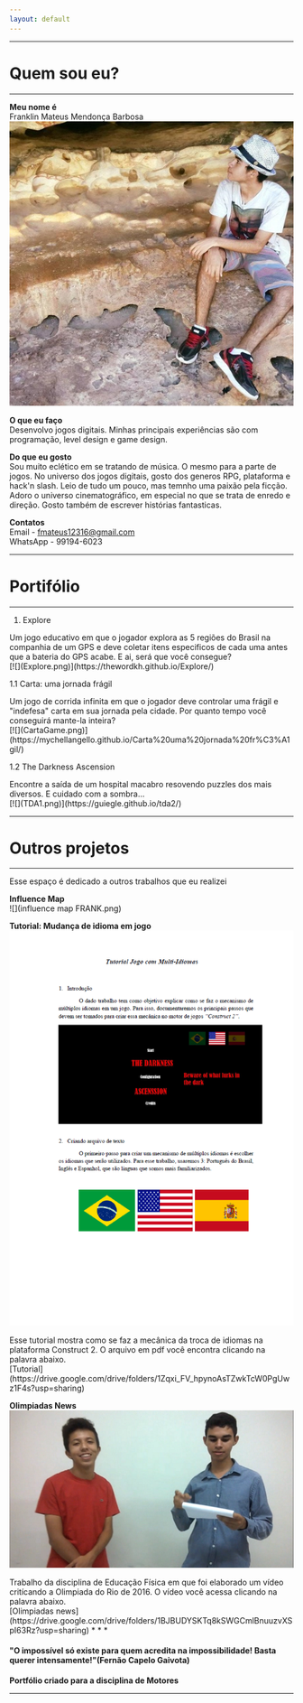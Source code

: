 ```yaml
---  
layout: default
---  
```

* * *
# **Quem sou eu?**  
 * * *  
 **Meu nome é**  
 Franklin Mateus Mendonça Barbosa  
 ![](WWW.jpg)  
   
 **O que eu faço**  
 Desenvolvo jogos digitais. Minhas principais experiências são com programação, level design e game design.  
   
 **Do que eu gosto**  
 Sou muito eclético em se tratando de música. O mesmo para a parte de jogos. No universo dos jogos digitais, gosto dos generos RPG, plataforma e hack'n slash. Leio de tudo um pouco, mas temnho uma paixão pela ficção. Adoro o universo cinematográfico, em especial no que se trata de enredo e direção. Gosto também de escrever histórias fantasticas.  
   
 **Contatos**  
 Email - fmateus12316@gmail.com  
 WhatsApp - 99194-6023  
 * * *  
# **Portifólio**  
 * * *  
 1. Explore   
 <dt> Um jogo educativo em que o jogador explora as 5 regiões do Brasil na companhia de um GPS e deve coletar itens especificos de cada uma antes que a bateria do GPS acabe. E ai, será que você consegue?</dt>  
 [![](Explore.png)](https://thewordkh.github.io/Explore/)  
   
 1.1 Carta: uma jornada frágil  
 <dt> Um jogo de corrida infinita em que o jogador deve controlar uma frágil e "indefesa" carta em sua jornada pela cidade. Por quanto tempo você conseguirá mante-la inteira?</dt>  
 [![](CartaGame.png)](https://mychellangello.github.io/Carta%20uma%20jornada%20fr%C3%A1gil/)  
   
 1.2 The Darkness Ascension  
 <dt> Encontre a saída de um hospital macabro resovendo puzzles dos mais diversos. E cuidado com a sombra...</dt>  
 [![](TDA1.png)](https://guiegle.github.io/tda2/)  
   
 * * *  
# **Outros projetos**  
 * * *  
 <dt>Esse espaço é dedicado a outros trabalhos que eu realizei</dt>  
   
 **Influence Map**  
 ![](influence map FRANK.png)  
   
 **Tutorial: Mudança de idioma em jogo**  
 ![](tutorial.png)  
 <dt>Esse tutorial mostra como se faz a mecânica da troca de idiomas na plataforma Construct 2. O arquivo em pdf você encontra clicando na palavra abaixo.</dt>  
  [Tutorial](https://drive.google.com/drive/folders/1Zqxi_FV_hpynoAsTZwkTcW0PgUwz1F4s?usp=sharing)  
  
 **Olimpiadas News**  
 ![](Olimpiadas.png)  
 <dt> Trabalho da disciplina de Educação Física em que foi elaborado um vídeo critícando a Olimpiada do Rio de 2016. O vídeo você acessa clicando na palavra abaixo.</dt>  
 [Olimpiadas news](https://drive.google.com/drive/folders/1BJBUDYSKTq8kSWGCmlBnuuzvXSpI63Rz?usp=sharing)  
 * * *  
   
   
#### **"O impossível só existe para quem acredita na impossibilidade! Basta querer intensamente!"(Fernão Capelo Gaivota)**  
  
**Portfólio criado para a disciplina de Motores**  

  
* * *  
